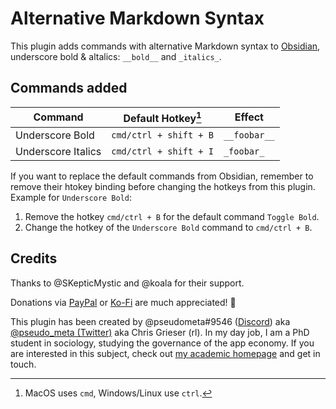 # Alternative Markdown Syntax

This plugin adds commands with alternative Markdown syntax to [Obsidian](https://obsidian.md/), underscore bold & altalics: `__bold__` and `_italics_`.

## Commands added

| Command            | Default Hotkey[^1]     | Effect       |
| ------------------ | ---------------------- | ------------ |
| Underscore Bold    | `cmd/ctrl + shift + B` | `__foobar__` |
| Underscore Italics | `cmd/ctrl + shift + I` | `_foobar_`   |

If you want to replace the default commands from Obsidian, remember to remove their htokey binding before changing the hotkeys from this plugin. Example for `Underscore Bold`:
1. Remove the hotkey `cmd/ctrl + B` for the default command `Toggle Bold`.
2. Change the hotkey of the `Underscore Bold` command to `cmd/ctrl + B`.

## Credits

Thanks to @SKepticMystic and @koala for their support.

Donations via [PayPal](https://www.paypal.com/paypalme/ChrisGrieser) or [Ko-Fi](https://ko-fi.com/pseudometa) are much appreciated! 🙏

This plugin has been created by @pseudometa#9546 ([Discord](https://discord.gg/veuWUTm)) aka [@pseudo_meta (Twitter)](https://twitter.com/pseudo_meta) aka Chris Grieser (rl). In my day job, I am a PhD student in sociology, studying the governance of the app economy. If you are interested in this subject, check out [my academic homepage](https://chris-grieser.de/) and get in touch.


[^1]: MacOS uses `cmd`, Windows/Linux use `ctrl`.
